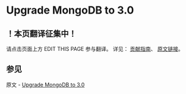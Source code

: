 # Upgrade MongoDB to 3.0

## ！本页翻译征集中！

请点击页面上方 EDIT THIS PAGE 参与翻译。
详见：
[贡献指南]( https://github.com/JinMuInfo/MongoDB-Manual-zh/blob/master/CONTRIBUTING.md )、
[原文链接](  https://docs.mongodb.com/manual/release-notes/3.0-upgrade/  )。

## 参见

原文 - [Upgrade MongoDB to 3.0]( https://docs.mongodb.com/manual/release-notes/3.0-upgrade/ )

